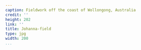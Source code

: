 ```yaml
---
caption: Fieldwork off the coast of Wollongong, Australia
credit: ''
height: 202
link: ''
title: Johanna-field
type: jpg
width: 200
...
```

